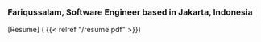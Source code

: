 ### Fariqussalam, Software Engineer based in Jakarta, Indonesia

[Resume] ( {{< relref "/resume.pdf" >}})